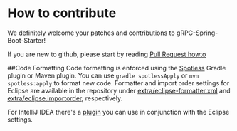 # How to contribute

We definitely welcome your patches and contributions to gRPC-Spring-Boot-Starter!

If you are new to github, please start by reading [Pull Request howto](https://help.github.com/articles/about-pull-requests/)

##Code Formatting
Code formatting is enforced using the [Spotless](https://github.com/diffplug/spotless)
Gradle plugin or Maven plugin. You can use `gradle spotlessApply` or `mvn spotless:apply`
 to format new code. Formatter and import order settings for Eclipse are
available in the repository under
[extra/eclipse-formatter.xml](extra/eclipse/eclipse-formatter.xml)
and [extra/eclipse.importorder](extra/eclipse/eclipse.importorder),
respectively. 

For IntelliJ IDEA there's a
[plugin](https://plugins.jetbrains.com/plugin/6546) you can use in conjunction with the
Eclipse settings.

